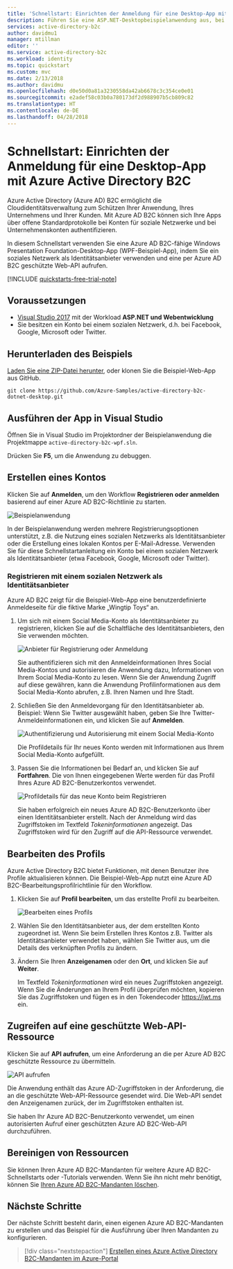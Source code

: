 ```yaml
---
title: 'Schnellstart: Einrichten der Anmeldung für eine Desktop-App mit Azure Active Directory B2C | Microsoft-Dokumentation'
description: Führen Sie eine ASP.NET-Desktopbeispielanwendung aus, bei der die Kontoanmeldung über Azure Active Directory B2C erfolgt.
services: active-directory-b2c
author: davidmu1
manager: mtillman
editor: ''
ms.service: active-directory-b2c
ms.workload: identity
ms.topic: quickstart
ms.custom: mvc
ms.date: 2/13/2018
ms.author: davidmu
ms.openlocfilehash: d0e50d0a81a3230558da42ab6678c3c354ce0e01
ms.sourcegitcommit: e2adef58c03b0a780173df2d988907b5cb809c82
ms.translationtype: HT
ms.contentlocale: de-DE
ms.lasthandoff: 04/28/2018
---
```

# <a name="quickstart-set-up-sign-in-for-a-desktop-app-using-azure-active-directory-b2c"></a>Schnellstart: Einrichten der Anmeldung für eine Desktop-App mit Azure Active Directory B2C 

Azure Active Directory (Azure AD) B2C ermöglicht die Cloudidentitätsverwaltung zum Schützen Ihrer Anwendung, Ihres Unternehmens und Ihrer Kunden. Mit Azure AD B2C können sich Ihre Apps über offene Standardprotokolle bei Konten für soziale Netzwerke und bei Unternehmenskonten authentifizieren.

In diesem Schnellstart verwenden Sie eine Azure AD B2C-fähige Windows Presentation Foundation-Desktop-App (WPF-Beispiel-App), indem Sie ein soziales Netzwerk als Identitätsanbieter verwenden und eine per Azure AD B2C geschützte Web-API aufrufen.

[!INCLUDE [quickstarts-free-trial-note](../../includes/quickstarts-free-trial-note.md)]

## <a name="prerequisites"></a>Voraussetzungen

* [Visual Studio 2017](https://www.visualstudio.com/downloads/) mit der Workload **ASP.NET und Webentwicklung** 
* Sie besitzen ein Konto bei einem sozialen Netzwerk, d.h. bei Facebook, Google, Microsoft oder Twitter.

## <a name="download-the-sample"></a>Herunterladen des Beispiels

[Laden Sie eine ZIP-Datei herunter](https://github.com/Azure-Samples/active-directory-b2c-dotnet-desktop/archive/master.zip), oder klonen Sie die Beispiel-Web-App aus GitHub.

```
git clone https://github.com/Azure-Samples/active-directory-b2c-dotnet-desktop.git
```

## <a name="run-the-app-in-visual-studio"></a>Ausführen der App in Visual Studio

Öffnen Sie in Visual Studio im Projektordner der Beispielanwendung die Projektmappe `active-directory-b2c-wpf.sln`.

Drücken Sie **F5**, um die Anwendung zu debuggen.

## <a name="create-an-account"></a>Erstellen eines Kontos

Klicken Sie auf **Anmelden**, um den Workflow **Registrieren oder anmelden** basierend auf einer Azure AD B2C-Richtlinie zu starten.

![Beispielanwendung](media/active-directory-b2c-quickstarts-desktop-app/wpf-sample-application.png)

In der Beispielanwendung werden mehrere Registrierungsoptionen unterstützt, z.B. die Nutzung eines sozialen Netzwerks als Identitätsanbieter oder die Erstellung eines lokalen Kontos per E-Mail-Adresse. Verwenden Sie für diese Schnellstartanleitung ein Konto bei einem sozialen Netzwerk als Identitätsanbieter (etwa Facebook, Google, Microsoft oder Twitter). 

### <a name="sign-up-using-a-social-identity-provider"></a>Registrieren mit einem sozialen Netzwerk als Identitätsanbieter

Azure AD B2C zeigt für die Beispiel-Web-App eine benutzerdefinierte Anmeldeseite für die fiktive Marke „Wingtip Toys“ an. 

1. Um sich mit einem Social Media-Konto als Identitätsanbieter zu registrieren, klicken Sie auf die Schaltfläche des Identitätsanbieters, den Sie verwenden möchten. 

    ![Anbieter für Registrierung oder Anmeldung](media/active-directory-b2c-quickstarts-desktop-app/sign-in-or-sign-up-wpf.png)

    Sie authentifizieren sich mit den Anmeldeinformationen Ihres Social Media-Kontos und autorisieren die Anwendung dazu, Informationen von Ihrem Social Media-Konto zu lesen. Wenn Sie der Anwendung Zugriff auf diese gewähren, kann die Anwendung Profilinformationen aus dem Social Media-Konto abrufen, z.B. Ihren Namen und Ihre Stadt. 

2. Schließen Sie den Anmeldevorgang für den Identitätsanbieter ab. Beispiel: Wenn Sie Twitter ausgewählt haben, geben Sie Ihre Twitter-Anmeldeinformationen ein, und klicken Sie auf **Anmelden**.

    ![Authentifizierung und Autorisierung mit einem Social Media-Konto](media/active-directory-b2c-quickstarts-desktop-app/twitter-authenticate-authorize-wpf.png)

    Die Profildetails für Ihr neues Konto werden mit Informationen aus Ihrem Social Media-Konto aufgefüllt. 

3. Passen Sie die Informationen bei Bedarf an, und klicken Sie auf **Fortfahren**. Die von Ihnen eingegebenen Werte werden für das Profil Ihres Azure AD B2C-Benutzerkontos verwendet.

    ![Profildetails für das neue Konto beim Registrieren](media/active-directory-b2c-quickstarts-desktop-app/new-account-sign-up-profile-details-wpf.png)

    Sie haben erfolgreich ein neues Azure AD B2C-Benutzerkonto über einen Identitätsanbieter erstellt. Nach der Anmeldung wird das Zugriffstoken im Textfeld *Tokeninformationen* angezeigt. Das Zugriffstoken wird für den Zugriff auf die API-Ressource verwendet.

## <a name="edit-your-profile"></a>Bearbeiten des Profils

Azure Active Directory B2C bietet Funktionen, mit denen Benutzer ihre Profile aktualisieren können.  Die Beispiel-Web-App nutzt eine Azure AD B2C-Bearbeitungsprofilrichtlinie für den Workflow. 

1. Klicken Sie auf **Profil bearbeiten**, um das erstellte Profil zu bearbeiten.

    ![Bearbeiten eines Profils](media/active-directory-b2c-quickstarts-desktop-app/edit-profile-wpf.png)

2. Wählen Sie den Identitätsanbieter aus, der dem erstellten Konto zugeordnet ist. Wenn Sie beim Erstellen Ihres Kontos z.B. Twitter als Identitätsanbieter verwendet haben, wählen Sie Twitter aus, um die Details des verknüpften Profils zu ändern.

3. Ändern Sie Ihren **Anzeigenamen** oder den **Ort**, und klicken Sie auf **Weiter**.

    Im Textfeld *Tokeninformationen* wird ein neues Zugriffstoken angezeigt. Wenn Sie die Änderungen an Ihrem Profil überprüfen möchten, kopieren Sie das Zugriffstoken und fügen es in den Tokendecoder https://jwt.ms ein.

## <a name="access-a-protected-web-api-resource"></a>Zugreifen auf eine geschützte Web-API-Ressource

Klicken Sie auf **API aufrufen**, um eine Anforderung an die per Azure AD B2C geschützte Ressource zu übermitteln. 

![API aufrufen](media/active-directory-b2c-quickstarts-desktop-app/call-api-wpf.png)

Die Anwendung enthält das Azure AD-Zugriffstoken in der Anforderung, die an die geschützte Web-API-Ressource gesendet wird. Die Web-API sendet den Anzeigenamen zurück, der im Zugriffstoken enthalten ist.

Sie haben Ihr Azure AD B2C-Benutzerkonto verwendet, um einen autorisierten Aufruf einer geschützten Azure AD B2C-Web-API durchzuführen.

## <a name="clean-up-resources"></a>Bereinigen von Ressourcen

Sie können Ihren Azure AD B2C-Mandanten für weitere Azure AD B2C-Schnellstarts oder -Tutorials verwenden. Wenn Sie ihn nicht mehr benötigt, können Sie [Ihren Azure AD B2C-Mandanten löschen](active-directory-b2c-faqs.md#how-do-i-delete-my-azure-ad-b2c-tenant).

## <a name="next-steps"></a>Nächste Schritte

Der nächste Schritt besteht darin, einen eigenen Azure AD B2C-Mandanten zu erstellen und das Beispiel für die Ausführung über Ihren Mandanten zu konfigurieren. 

> [!div class="nextstepaction"]
> [Erstellen eines Azure Active Directory B2C-Mandanten im Azure-Portal](active-directory-b2c-get-started.md)
